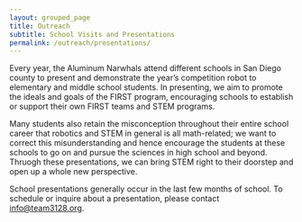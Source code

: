 ```yaml
---
layout: grouped_page
title: Outreach
subtitle: School Visits and Presentations
permalink: /outreach/presentations/
---
```


Every year, the Aluminum Narwhals attend different schools in San Diego county to present and demonstrate the year’s competition robot to elementary and middle school students. In presenting, we aim to promote the ideals and goals of the FIRST program, encouraging schools to establish or support their own FIRST teams and STEM programs.

Many students also retain the misconception throughout their entire school career that robotics and STEM in general is all math-related; we want to correct this misunderstanding and hence encourage the students at these schools to go on and pursue the sciences in high school and beyond. Thruogh these presentations, we can bring STEM right to their doorstep and open up a whole new perspective.

School presentations generally occur in the last few months of school. To schedule or inquire about a presentation, please contact [info@team3128.org](mailto:info@team3128.org).

